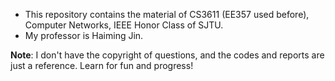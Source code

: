 * This repository contains the material of CS3611 (EE357 used before), Computer Networks, IEEE Honor Class of SJTU.
* My professor is Haiming Jin.

**Note**: I don't have the copyright of questions, and the codes and reports are just a reference. Learn for fun and progress!
